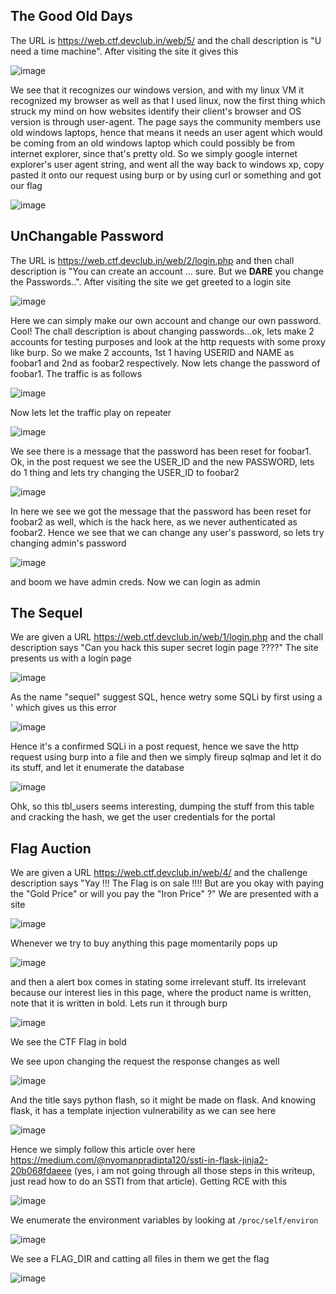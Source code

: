 ## The Good Old Days

The URL is https://web.ctf.devclub.in/web/5/ and the chall description is "U need a time machine".
After visiting the site it gives this

![image](https://user-images.githubusercontent.com/64488123/167370684-0f63df45-ae5d-40b5-80f5-c4005feae534.png)

We see that it recognizes our windows version, and with my linux VM it recognized my browser as well as that I used linux, now the first thing which struck my mind on how websites identify their client's browser and OS version is through user-agent.
The page says the community members use old windows laptops, hence that means it needs an user agent which would be coming from an old windows laptop which could possibly be from internet explorer, since that's pretty old.
So we simply google internet explorer's user agent string, and went all the way back to windows xp, copy pasted it onto our request using burp or by using curl or something and got our flag

![image](https://user-images.githubusercontent.com/64488123/167371875-5620f4ee-9d00-4973-a15b-8ce19e7acf97.png)


## UnChangable Password

The URL is https://web.ctf.devclub.in/web/2/login.php and then chall description is "You can create an account ... sure. But we **DARE** you change the Passwords..".
After visiting the site we get greeted to a login site

![image](https://user-images.githubusercontent.com/64488123/167372089-a0a1c73e-395e-4b08-b9c2-c381e4bcd78d.png)

Here we can simply make our own account and change our own password. Cool!
The chall description is about changing passwords...ok, lets make 2 accounts for testing purposes and look at the http requests with some proxy like burp.
So we make 2 accounts, 1st 1 having USERID and NAME as foobar1 and 2nd as foobar2 respectively.
Now lets change the password of foobar1. The traffic is as follows

![image](https://user-images.githubusercontent.com/64488123/167373152-51080095-9495-4c2b-a3f7-67e14fd61dbc.png)

Now lets let the traffic play on repeater

![image](https://user-images.githubusercontent.com/64488123/167373244-2441e958-1f30-4715-8616-eaae3aef04ed.png)

We see there is a message that the password has been reset for foobar1. Ok, in the post request we see the USER_ID and the new PASSWORD, lets do 1 thing and lets try changing the USER_ID to foobar2

![image](https://user-images.githubusercontent.com/64488123/167373523-9bf797f1-5cf7-42d7-bb6a-a0dd844f989d.png)

In here we see we got the message that the password has been reset for foobar2 as well, which is the hack here, as we never authenticated as foobar2. Hence we see that we can change any user's password, so lets try changing admin's password

![image](https://user-images.githubusercontent.com/64488123/167373829-69160da2-130d-4415-a70e-30a2cce3ae53.png)

and boom we have admin creds.
Now we can login as admin


## The Sequel

We are given a URL https://web.ctf.devclub.in/web/1/login.php and the chall description says "Can you hack this super secret login page ????"
The site presents us with a login page

![image](https://user-images.githubusercontent.com/64488123/167374888-a801487a-9be1-4541-9c2c-ed66973f6893.png)

As the name "sequel" suggest SQL, hence wetry some SQLi by first using a ' which gives us this error

![image](https://user-images.githubusercontent.com/64488123/167375086-866c8931-b92f-48e6-b382-9d90750f8515.png)

Hence it's a confirmed SQLi in a post request, hence we save the http request using burp into a file and then we simply fireup sqlmap and let it do its stuff, and let it enumerate the database

![image](https://user-images.githubusercontent.com/64488123/167375686-03d2c3fb-eac9-4119-b1fb-badfa6a0554f.png)

Ohk, so this tbl_users seems interesting, dumping the stuff from this table and cracking the hash,  we get the user credentials for the portal


## Flag Auction

We are given a URL https://web.ctf.devclub.in/web/4/ and the challenge description says "Yay !!! The Flag is on sale !!!! But are you okay with paying the "Gold Price" or will you pay the "Iron Price" ?"
We are presented with a site

![image](https://user-images.githubusercontent.com/64488123/167377234-111f23e4-07f9-400b-98f2-7e645c2a4b1a.png)

Whenever we try to buy anything this page momentarily pops up

![image](https://user-images.githubusercontent.com/64488123/167377394-cef1bd43-de2d-47cd-8f69-641ac54aebb9.png)

and then a alert box comes in stating some irrelevant stuff. Its irrelevant because our interest lies in this page, where the product name is written, note that it is written in bold. Lets run it through burp

![image](https://user-images.githubusercontent.com/64488123/167377708-a6fd50df-79e2-4e48-955f-92d71b437d09.png)

We see the CTF Flag in bold

We see upon changing the request the response changes as well

![image](https://user-images.githubusercontent.com/64488123/167378168-831ce7c3-1ea5-4aef-a500-247f0a749be1.png)

And the title says python flash, so it might be made on flask. And knowing flask, it has a template injection vulnerability as we can see here

![image](https://user-images.githubusercontent.com/64488123/167378631-229418d0-398e-4f3d-9913-e7bbaad6154d.png)

Hence we simply follow this article over here https://medium.com/@nyomanpradipta120/ssti-in-flask-jinja2-20b068fdaeee (yes, i am not going through all those steps in this writeup, just read how to do an SSTI from that article). Getting RCE with this

![image](https://user-images.githubusercontent.com/64488123/167379885-a07c718a-4fe3-4133-86cb-d5e284fdf880.png)

We enumerate the environment variables by looking at `/proc/self/environ`

![image](https://user-images.githubusercontent.com/64488123/167380071-51594f2e-b138-456a-8213-e2c36ffb388c.png)

We see a FLAG_DIR and catting all files in them we get the flag

![image](https://user-images.githubusercontent.com/64488123/167380437-04d1433d-e867-490e-a6ca-6e3b0d07d9f5.png)

